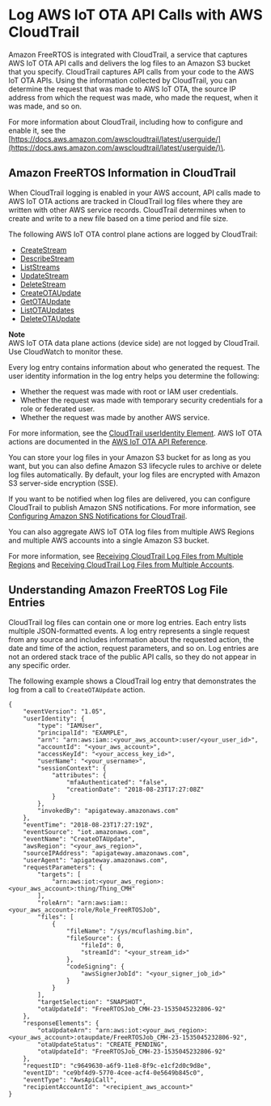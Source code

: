 # Log AWS IoT OTA API Calls with AWS CloudTrail<a name="iot-using-cloudtrail-afr"></a>

Amazon FreeRTOS is integrated with CloudTrail, a service that captures AWS IoT OTA API calls and delivers the log files to an Amazon S3 bucket that you specify\. CloudTrail captures API calls from your code to the AWS IoT OTA APIs\. Using the information collected by CloudTrail, you can determine the request that was made to AWS IoT OTA, the source IP address from which the request was made, who made the request, when it was made, and so on\. 

For more information about CloudTrail, including how to configure and enable it, see the [https://docs.aws.amazon.com/awscloudtrail/latest/userguide/](https://docs.aws.amazon.com/awscloudtrail/latest/userguide/)\.

## Amazon FreeRTOS Information in CloudTrail<a name="aws-iot-info-in-cloudtrail-afr"></a>

When CloudTrail logging is enabled in your AWS account, API calls made to AWS IoT OTA actions are tracked in CloudTrail log files where they are written with other AWS service records\. CloudTrail determines when to create and write to a new file based on a time period and file size\.

The following AWS IoT OTA control plane actions are logged by CloudTrail:
+ [CreateStream](https://docs.aws.amazon.com/iot/latest/apireference/API_CreateStream.html)
+ [DescribeStream](https://docs.aws.amazon.com/iot/latest/apireference/API_DescribeStream.html)
+ [ListStreams](https://docs.aws.amazon.com/iot/latest/apireference/API_ListStreams.html)
+ [UpdateStream](https://docs.aws.amazon.com/iot/latest/apireference/API_UpdateStream.html)
+ [DeleteStream](https://docs.aws.amazon.com/iot/latest/apireference/API_DeleteStream.html)
+ [CreateOTAUpdate](https://docs.aws.amazon.com/iot/latest/apireference/API_CreateOTAUpdate.html)
+ [GetOTAUpdate](https://docs.aws.amazon.com/iot/latest/apireference/API_GetOTAUpdate.html)
+ [ListOTAUpdates](https://docs.aws.amazon.com/iot/latest/apireference/API_ListOTAUpdates.html)
+ [DeleteOTAUpdate](https://docs.aws.amazon.com/iot/latest/apireference/API_DeleteOTAUpdate.html)

**Note**  
AWS IoT OTA data plane actions \(device side\) are not logged by CloudTrail\. Use CloudWatch to monitor these\.

Every log entry contains information about who generated the request\. The user identity information in the log entry helps you determine the following: 
+ Whether the request was made with root or IAM user credentials\.
+ Whether the request was made with temporary security credentials for a role or federated user\.
+ Whether the request was made by another AWS service\.

For more information, see the [CloudTrail userIdentity Element](https://docs.aws.amazon.com/awscloudtrail/latest/userguide/cloudtrail-event-reference-user-identity.html)\. AWS IoT OTA actions are documented in the [AWS IoT OTA API Reference](https://docs.aws.amazon.com/iot/latest/apireference/)\.

You can store your log files in your Amazon S3 bucket for as long as you want, but you can also define Amazon S3 lifecycle rules to archive or delete log files automatically\. By default, your log files are encrypted with Amazon S3 server\-side encryption \(SSE\)\.

If you want to be notified when log files are delivered, you can configure CloudTrail to publish Amazon SNS notifications\. For more information, see [Configuring Amazon SNS Notifications for CloudTrail](https://docs.aws.amazon.com/awscloudtrail/latest/userguide/getting_notifications_top_level.html)\.

You can also aggregate AWS IoT OTA log files from multiple AWS Regions and multiple AWS accounts into a single Amazon S3 bucket\. 

For more information, see [Receiving CloudTrail Log Files from Multiple Regions](https://docs.aws.amazon.com/awscloudtrail/latest/userguide/cloudtrail-receive-logs-from-multiple-accounts.html) and [Receiving CloudTrail Log Files from Multiple Accounts](https://docs.aws.amazon.com/awscloudtrail/latest/userguide/cloudtrail-receive-logs-from-multiple-accounts.html)\.

## Understanding Amazon FreeRTOS Log File Entries<a name="understanding-aws-iot-entries-afr"></a>

CloudTrail log files can contain one or more log entries\. Each entry lists multiple JSON\-formatted events\. A log entry represents a single request from any source and includes information about the requested action, the date and time of the action, request parameters, and so on\. Log entries are not an ordered stack trace of the public API calls, so they do not appear in any specific order\. 

The following example shows a CloudTrail log entry that demonstrates the log from a call to `CreateOTAUpdate` action\.

```
{
	"eventVersion": "1.05",
	"userIdentity": {
		"type": "IAMUser",
		"principalId": "EXAMPLE",
		"arn": "arn:aws:iam::<your_aws_account>:user/<your_user_id>",
		"accountId": "<your_aws_account>",
		"accessKeyId": "<your_access_key_id>",
		"userName": "<your_username>",
		"sessionContext": {
			"attributes": {
				"mfaAuthenticated": "false",
				"creationDate": "2018-08-23T17:27:08Z"
			}
		},
		"invokedBy": "apigateway.amazonaws.com"
	},
	"eventTime": "2018-08-23T17:27:19Z",
	"eventSource": "iot.amazonaws.com",
	"eventName": "CreateOTAUpdate",
	"awsRegion": "<your_aws_region>",
	"sourceIPAddress": "apigateway.amazonaws.com",
	"userAgent": "apigateway.amazonaws.com",
	"requestParameters": {
		"targets": [
			"arn:aws:iot:<your_aws_region>:<your_aws_account>:thing/Thing_CMH"
		],
		"roleArn": "arn:aws:iam::<your_aws_account>:role/Role_FreeRTOSJob",
		"files": [
			{
				"fileName": "/sys/mcuflashimg.bin",
				"fileSource": {
					"fileId": 0,
					"streamId": "<your_stream_id>"
				},
				"codeSigning": {
					"awsSignerJobId": "<your_signer_job_id>"
				}
			}
		],
		"targetSelection": "SNAPSHOT",
		"otaUpdateId": "FreeRTOSJob_CMH-23-1535045232806-92"
	},
	"responseElements": {
		"otaUpdateArn": "arn:aws:iot:<your_aws_region>:<your_aws_account>:otaupdate/FreeRTOSJob_CMH-23-1535045232806-92",
		"otaUpdateStatus": "CREATE_PENDING",
		"otaUpdateId": "FreeRTOSJob_CMH-23-1535045232806-92"
	},
	"requestID": "c9649630-a6f9-11e8-8f9c-e1cf2d0c9d8e",
	"eventID": "ce9bf4d9-5770-4cee-acf4-0e5649b845c0",
	"eventType": "AwsApiCall",
	"recipientAccountId": "<recipient_aws_account>"
}
```